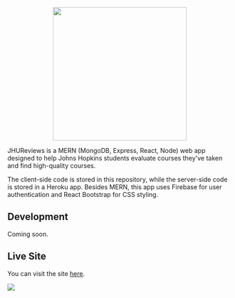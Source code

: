 <p align="center">
  <img href="https://jhureviews.com" src="https://i.ibb.co/1LkW1r5/promo.png" data-canonical-src="https://i.ibb.co/1LkW1r5/promo.png" width="300"/>
</p>

JHUReviews is a MERN (MongoDB, Express, React, Node) web app designed to help Johns Hopkins students evaluate courses they've taken and find high-quality courses. 

The client-side code is stored in this repository, while the server-side code is stored in a Heroku app. Besides MERN, this app uses Firebase for user authentication and React Bootstrap for CSS styling.

## Development
Coming soon.

## Live Site
You can visit the site [here](https://jhureviews.com/).

![](/preview.png)
